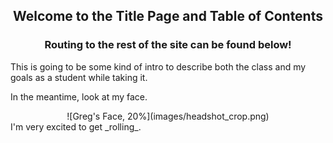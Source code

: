 <div align="center">
	<h2>Welcome to the Title Page and Table of Contents</h2>
	<h3>Routing to the rest of the site can be found below!</h3>
</div>

This is going to be some kind of intro to describe both the class and my goals as a student while taking it.

In the meantime, look at my face.

<center>
![Greg's Face, 20%](images/headshot_crop.png)
</center>
I'm very excited to get _rolling_.
